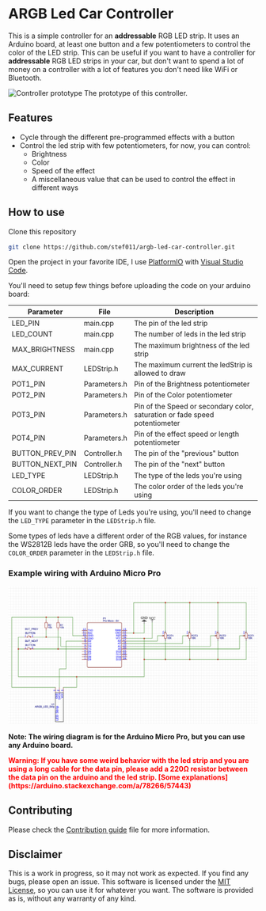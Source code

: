 # ARGB Led Car Controller

This is a simple controller for an **addressable** RGB LED strip. It uses an Arduino board, at least one button and a few potentiometers to control the color of the LED strip.
This can be useful if you want to have a controller for **addressable** RGB LED strips in your car, but don't want to spend a lot of money on a controller with a lot of features you don't need like WiFi or Bluetooth.

![Controller prototype](/img/PXL_20221001_072746806.MP.jpg)
The prototype of this controller.

## Features

- Cycle through the different pre-programmed effects with a button
- Control the led strip with few potentiometers, for now, you can control:
  - Brightness
  - Color
  - Speed of the effect
  - A miscellaneous value that can be used to control the effect in different ways

## How to use

Clone this repository

```bash
git clone https://github.com/stef011/argb-led-car-controller.git
```

Open the project in your favorite IDE, I use [PlatformIO](https://platformio.org/) with [Visual Studio Code](https://code.visualstudio.com/).

You'll need to setup few things before uploading the code on your arduino board:

|  Parameter      | File         | Description                                                                 |
| --------------- | ------------ | --------------------------------------------------------------------------- |
| LED_PIN         | main.cpp     | The pin of the led strip                                                    |
| LED_COUNT       | main.cpp     | The number of leds in the led strip                                         |
| MAX_BRIGHTNESS  | main.cpp     | The maximum brightness of the led strip                                     |
| MAX_CURRENT     | LEDStrip.h   | The maximum current the ledStrip is allowed to draw                         |
| POT1_PIN        | Parameters.h | Pin of the Brightness potentiometer                                         |
| POT2_PIN        | Parameters.h | Pin of the Color potentiometer                                              |
| POT3_PIN        | Parameters.h | Pin of the Speed or secondary color, saturation or fade speed potentiometer |
| POT4_PIN        | Parameters.h | Pin of the effect speed or length potentiometer                             |
| BUTTON_PREV_PIN | Controller.h | The pin of the "previous" button                                            |
| BUTTON_NEXT_PIN | Controller.h | The pin of the "next" button                                                |
| LED_TYPE        | LEDStrip.h   | The type of the leds you're using                                           |
| COLOR_ORDER     | LEDStrip.h   | The color order of the leds you're using                                    |

If you want to change the type of Leds you're using, you'll need to change the `LED_TYPE` parameter in the `LEDStrip.h` file.

Some types of leds have a different order of the RGB values, for instance the WS2812B leds have the order GRB, so you'll need to change the `COLOR_ORDER` parameter in the `LEDStrip.h` file.

### Example wiring with Arduino Micro Pro

![Wiring](/img/WiringDiagram.png)

**Note: The wiring diagram is for the Arduino Micro Pro, but you can use any Arduino board.**

<div style="color: red; font-weight: bold">
Warning: If you have some weird behavior with the led strip and you are using a long cable for the data pin, please add a 220Ω resistor between the data pin on the arduino and the led strip. [Some explanations](https://arduino.stackexchange.com/a/78266/57443)
</div>

## Contributing

Please check the [Contribution guide](CONTRIBUTING.md) file for more information.

## Disclaimer

This is a work in progress, so it may not work as expected. If you find any bugs, please open an issue.
This software is licensed under the [MIT License](LICENSE), so you can use it for whatever you want.
The software is provided as is, without any warranty of any kind.
